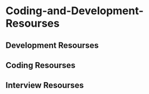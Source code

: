 # Coding-and-Development-Resourses

## Development Resourses

## Coding Resourses

## Interview Resourses
